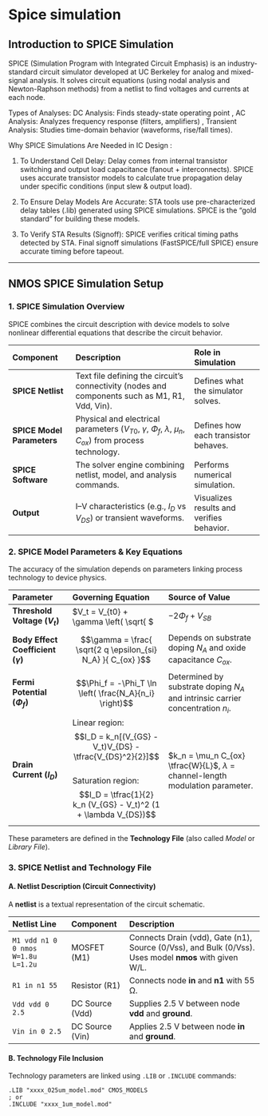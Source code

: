 # Spice simulation 


## Introduction to SPICE Simulation

SPICE (Simulation Program with Integrated Circuit Emphasis) is an industry-standard circuit simulator developed at UC Berkeley for analog and mixed-signal analysis. It solves circuit equations (using nodal analysis and Newton-Raphson methods) from a netlist to find voltages and currents at each node.

Types of Analyses:
DC Analysis: Finds steady-state operating point , 
AC Analysis: Analyzes frequency response (filters, amplifiers) , 
Transient Analysis: Studies time-domain behavior (waveforms, rise/fall times).

Why SPICE Simulations Are Needed in IC Design : 

1) To Understand Cell Delay:
Delay comes from internal transistor switching and output load capacitance (fanout + interconnects).
SPICE uses accurate transistor models to calculate true propagation delay under specific conditions (input slew & output load).

2) To Ensure Delay Models Are Accurate:
STA tools use pre-characterized delay tables (.lib) generated using SPICE simulations.
SPICE is the “gold standard” for building these models.

3) To Verify STA Results (Signoff):
SPICE verifies critical timing paths detected by STA.
Final signoff simulations (FastSPICE/full SPICE) ensure accurate timing before tapeout.

---


## NMOS SPICE Simulation Setup


### 1. SPICE Simulation Overview

SPICE combines the circuit description with device models to solve nonlinear differential equations that describe the circuit behavior.

| **Component** | **Description** | **Role in Simulation** |
|:--------------|:----------------|:------------------------|
| **SPICE Netlist** | Text file defining the circuit’s connectivity (nodes and components such as M1, R1, Vdd, Vin). | Defines what the simulator solves. |
| **SPICE Model Parameters** | Physical and electrical parameters ($V_{T0}$, $\gamma$, $\Phi_f$, $\lambda$, $\mu_n$, $C_{ox}$) from process technology. | Defines how each transistor behaves. |
| **SPICE Software** | The solver engine combining netlist, model, and analysis commands. | Performs numerical simulation. |
| **Output** | I–V characteristics (e.g., $I_D$ vs $V_{DS}$) or transient waveforms. | Visualizes results and verifies behavior. |


### 2. SPICE Model Parameters & Key Equations

The accuracy of the simulation depends on parameters linking process technology to device physics.

| **Parameter** | **Governing Equation** | **Source of Value** |
|:---------------|:------------------------|:--------------------|
| **Threshold Voltage ($V_t$)** | $V_t = V_{t0} + \gamma \left( \sqrt{ $|$-2\Phi_f + V_{SB}$|$ } - \sqrt{ -2\Phi_f } \right)$ | Depends on substrate bias $V_{SB}$ and body effect coefficient $\gamma$. |
| **Body Effect Coefficient ($\gamma$)** | $$\gamma = \frac{ \sqrt{2 q \epsilon_{si} N_A} }{ C_{ox} }$$ | Depends on substrate doping $N_A$ and oxide capacitance $C_{ox}$. |
| **Fermi Potential ($\Phi_f$)** | $$\Phi_f = -\Phi_T \ln \left( \frac{N_A}{n_i} \right)$$ | Determined by substrate doping $N_A$ and intrinsic carrier concentration $n_i$. |
| **Drain Current ($I_D$)** | Linear region: $$I_D = k_n[(V_{GS} - V_t)V_{DS} - \tfrac{V_{DS}^2}{2}]$$ <br> Saturation region: $$I_D = \tfrac{1}{2} k_n (V_{GS} - V_t)^2 (1 + \lambda V_{DS})$$ | $k_n = \mu_n C_{ox} \tfrac{W}{L}$, $\lambda$ = channel-length modulation parameter. |

These parameters are defined in the **Technology File** (also called *Model* or *Library File*).



### 3.  SPICE Netlist and Technology File

#### A. Netlist Description (Circuit Connectivity)

A **netlist** is a textual representation of the circuit schematic.

| **Netlist Line** | **Component** | **Description** |
|:-----------------|:--------------|:----------------|
| `M1 vdd n1 0 0 nmos W=1.8u L=1.2u` | MOSFET (M1) | Connects Drain (vdd), Gate (n1), Source (0/Vss), and Bulk (0/Vss). Uses model **nmos** with given W/L. |
| `R1 in n1 55` | Resistor (R1) | Connects node **in** and **n1** with 55 Ω. |
| `Vdd vdd 0 2.5` | DC Source (Vdd) | Supplies 2.5 V between node **vdd** and **ground**. |
| `Vin in 0 2.5` | DC Source (Vin) | Applies 2.5 V between node **in** and **ground**. |



#### B. Technology File Inclusion

Technology parameters are linked using `.LIB` or `.INCLUDE` commands:

```spice
.LIB "xxxx_025um_model.mod" CMOS_MODELS
; or
.INCLUDE "xxxx_1um_model.mod"

